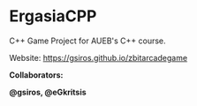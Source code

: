 # ErgasiaCPP
C++ Game Project for AUEB's C++ course.

Website: https://gsiros.github.io/zbitarcadegame

<b>Collaborators<b/>:

@gsiros, @eGkritsis
